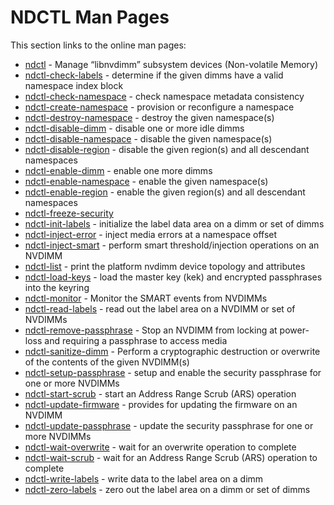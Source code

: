 # NDCTL Man Pages

This section links to the online man pages:

* [ndctl](https://pmem.io/ndctl/ndctl.html) - Manage “libnvdimm” subsystem devices \(Non-volatile Memory\)
* [ndctl-check-labels](https://pmem.io/ndctl/ndctl-check-labels.html) - determine if the given dimms have a valid namespace index block
* [ndctl-check-namespace](https://pmem.io/ndctl/ndctl-check-namespace.html) - check namespace metadata consistency
* [ndctl-create-namespace](https://pmem.io/ndctl/ndctl-create-namespace.html) - provision or reconfigure a namespace
* [ndctl-destroy-namespace](https://pmem.io/ndctl/ndctl-destroy-namespace.html) - destroy the given namespace\(s\)
* [ndctl-disable-dimm](https://pmem.io/ndctl/ndctl-disable-dimm.html) - disable one or more idle dimms
* [ndctl-disable-namespace](https://pmem.io/ndctl/ndctl-disable-namespace.html) - disable the given namespace\(s\)
* [ndctl-disable-region](https://pmem.io/ndctl/ndctl-disable-region.html) - disable the given region\(s\) and all descendant namespaces
* [ndctl-enable-dimm](https://pmem.io/ndctl/ndctl-enable-dimm.html) - enable one more dimms
* [ndctl-enable-namespace](https://pmem.io/ndctl/ndctl-enable-namespace.html) - enable the given namespace\(s\)
* [ndctl-enable-region](https://pmem.io/ndctl/ndctl-enable-region.html) - enable the given region\(s\) and all descendant namespaces
* [ndctl-freeze-security](https://pmem.io/ndctl/ndctl-freeze-security.html)
* [ndctl-init-labels](https://pmem.io/ndctl/ndctl-init-labels.html) - initialize the label data area on a dimm or set of dimms
* [ndctl-inject-error](https://pmem.io/ndctl/ndctl-inject-error.html) - inject media errors at a namespace offset
* [ndctl-inject-smart](https://pmem.io/ndctl/ndctl-inject-smart.html) - perform smart threshold/injection operations on an NVDIMM
* [ndctl-list](https://pmem.io/ndctl/ndctl-list.html) - print the platform nvdimm device topology and attributes 
* [ndctl-load-keys](https://pmem.io/ndctl/ndctl-load-keys.html) - load the master key \(kek\) and encrypted passphrases into the keyring
* [ndctl-monitor](https://pmem.io/ndctl/ndctl-monitor.html) - Monitor the SMART events from NVDIMMs 
* [ndctl-read-labels](https://pmem.io/ndctl/ndctl-read-labels.html) - read out the label area on a NVDIMM or set of NVDIMMs
* [ndctl-remove-passphrase](https://pmem.io/ndctl/ndctl-remove-passphrase.html) - Stop an NVDIMM from locking at power-loss and requiring a passphrase to access media
* [ndctl-sanitize-dimm](https://pmem.io/ndctl/ndctl-sanitize-dimm.html) - Perform a cryptographic destruction or overwrite of the contents of the given NVDIMM\(s\)
* [ndctl-setup-passphrase](https://pmem.io/ndctl/ndctl-setup-passphrase.html) - setup and enable the security passphrase for one or more NVDIMMs
* [ndctl-start-scrub](https://pmem.io/ndctl/ndctl-start-scrub.html) - start an Address Range Scrub \(ARS\) operation
* [ndctl-update-firmware](https://pmem.io/ndctl/ndctl-update-firmware.html) - provides for updating the firmware on an NVDIMM
* [ndctl-update-passphrase](https://pmem.io/ndctl/ndctl-update-passphrase.html) - update the security passphrase for one or more NVDIMMs
* [ndctl-wait-overwrite](https://pmem.io/ndctl/ndctl-wait-overwrite.html) - wait for an overwrite operation to complete
* [ndctl-wait-scrub](https://pmem.io/ndctl/ndctl-wait-scrub.html) - wait for an Address Range Scrub \(ARS\) operation to complete
* [ndctl-write-labels](https://pmem.io/ndctl/ndctl-write-labels.html) - write data to the label area on a dimm
* [ndctl-zero-labels](https://pmem.io/ndctl/ndctl-zero-labels.html) - zero out the label area on a dimm or set of dimms

